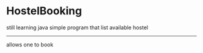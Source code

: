 # HostelBooking
still learning java
simple program that list available hostel


---------------------------------------

allows one to book

